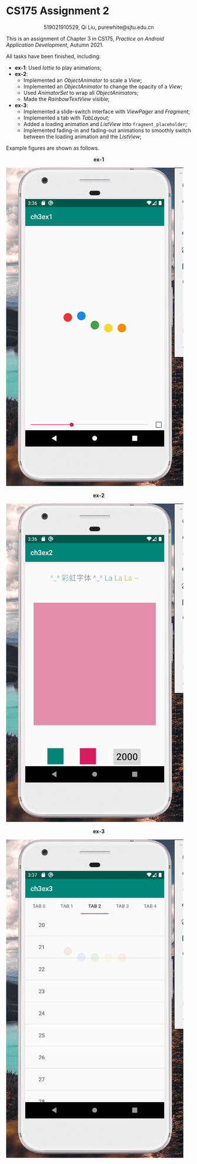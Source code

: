 # CS175 Assignment 2

<center>519021910529, Qi Liu, purewhite@sjtu.edu.cn</center>

This is an assignment of Chapter 3 in CS175, *Practice on Android Application Development*, Autumn 2021.

All tasks have been finished, including:

- **ex-1**: Used *lottie* to play animations;
- **ex-2**:
  - Implemented an *ObjectAnimator* to scale a *View*; 
  - Implemented an *ObjectAnimator* to change the opacity of a *View*; 
  - Used *AnimatorSet* to wrap all *ObjectAnimator*s;
  - Made the *RainbowTextView* visible;
- **ex-3**: 
  - Implemented a slide-switch interface with *ViewPager* and *Fragment*;
  - Implemented a tab with *TabLayout*;
  - Added a loading animation and *ListView* into `fragment_placeholder`;
  - Implemented fading-in and fading-out animations to smoothly switch between the loading animation and  the *ListView*;

Example figures are shown as follows.

<center><b>ex-1</b></center>

![ex-1](\example-pic\ex-1.png)

<center><b>ex-2</b></center>

![ex-2](\example-pic\ex-2.png)

<center><b>ex-3</b></center>

![ex-3](\example-pic\ex-3.png)

